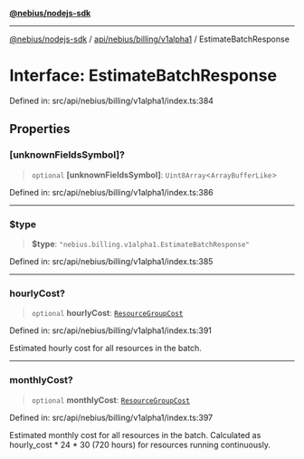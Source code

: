 [**@nebius/nodejs-sdk**](../../../../../README.md)

***

[@nebius/nodejs-sdk](../../../../../README.md) / [api/nebius/billing/v1alpha1](../README.md) / EstimateBatchResponse

# Interface: EstimateBatchResponse

Defined in: src/api/nebius/billing/v1alpha1/index.ts:384

## Properties

### \[unknownFieldsSymbol\]?

> `optional` **\[unknownFieldsSymbol\]**: `Uint8Array`\<`ArrayBufferLike`\>

Defined in: src/api/nebius/billing/v1alpha1/index.ts:386

***

### $type

> **$type**: `"nebius.billing.v1alpha1.EstimateBatchResponse"`

Defined in: src/api/nebius/billing/v1alpha1/index.ts:385

***

### hourlyCost?

> `optional` **hourlyCost**: [`ResourceGroupCost`](ResourceGroupCost.md)

Defined in: src/api/nebius/billing/v1alpha1/index.ts:391

Estimated hourly cost for all resources in the batch.

***

### monthlyCost?

> `optional` **monthlyCost**: [`ResourceGroupCost`](ResourceGroupCost.md)

Defined in: src/api/nebius/billing/v1alpha1/index.ts:397

Estimated monthly cost for all resources in the batch.
 Calculated as hourly_cost * 24 * 30 (720 hours) for resources running continuously.
